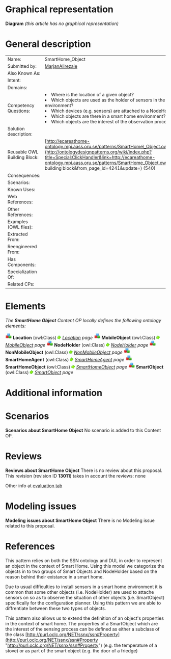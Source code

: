 #  Graphical representation


__Diagram__
_(this article has no graphical representation)_



#  General description




|  |  |
| --- | --- |
|  Name: |  SmartHome\_Object |
|  Submitted by: | [MarjanAlirezaie](../User/MarjanAlirezaie.md "User:MarjanAlirezaie") |
|  Also Known As: |  |
|  Intent: |  |
|  Domains: |  |
|  Competency Questions: | <li> Where is the location of a given object?</li><li> Which objects are used as the holder of sensors in the smart home environment?</li><li> Which devices (e.g. sensors) are attached to a NodeHolder?</li><li> Which objects are there in a smart home environment?</li><li> Which objects are the interest of the observation process?</li> |
|  Solution description: |  |
|  Reusable OWL Building Block: | [http://ecareathome-ontology.mpi.aass.oru.se/patterns/SmartHome\_Object.owl](http://ontologydesignpatterns.org/wiki/index.php?title=Special:ClickHandler&link=http://ecareathome-ontology.mpi.aass.oru.se/patterns/SmartHome_Object.owl&message=OWL building block&from_page_id=4241&update=) (540) |
|  Consequences: |  |
|  Scenarios: |  |
|  Known Uses: |  |
|  Web References: |  |
|  Other References: |  |
|  Examples (OWL files): |  |
|  Extracted From: |  |
|  Reengineered From: |  |
|  Has Components: |  |
|  Specialization Of: |  |
|  Related CPs: |  |


  




#  Elements


_The __SmartHome Object__ Content OP locally defines the following ontology elements:_



[![Class](./20px-Class.gif)](../Image/Class.gif.md "Class") __Location__ (owl:Class) 
 [![](./11px-ArrowRight.gif)](../Image/ArrowRight.gif.md "ArrowRight.gif") _[Location](./EventProcessing/hasEventLocation.md "Submissions:SmartHome Object/Location") page_
[![Class](./20px-Class.gif)](../Image/Class.gif.md "Class") __MobileObject__ (owl:Class) 
 [![](./11px-ArrowRight.gif)](../Image/ArrowRight.gif.md "ArrowRight.gif") _[MobileObject](./SmartHome_Object/MobileObject.md "Submissions:SmartHome Object/MobileObject") page_
[![Class](./20px-Class.gif)](../Image/Class.gif.md "Class") __NodeHolder__ (owl:Class) 
 [![](./11px-ArrowRight.gif)](../Image/ArrowRight.gif.md "ArrowRight.gif") _[NodeHolder](./SmartHome_Object/NodeHolder.md "Submissions:SmartHome Object/NodeHolder") page_
[![Class](./20px-Class.gif)](../Image/Class.gif.md "Class") __NonMobileObject__ (owl:Class) 
 [![](./11px-ArrowRight.gif)](../Image/ArrowRight.gif.md "ArrowRight.gif") _[NonMobileObject](./SmartHome_Object/NonMobileObject.md "Submissions:SmartHome Object/NonMobileObject") page_
[![Class](./20px-Class.gif)](../Image/Class.gif.md "Class") __SmartHomeAgent__ (owl:Class) 
 [![](./11px-ArrowRight.gif)](../Image/ArrowRight.gif.md "ArrowRight.gif") _[SmartHomeAgent](./SmartHome_Object/SmartHomeAgent.md "Submissions:SmartHome Object/SmartHomeAgent") page_
[![Class](./20px-Class.gif)](../Image/Class.gif.md "Class") __SmartHomeObject__ (owl:Class) 
 [![](./11px-ArrowRight.gif)](../Image/ArrowRight.gif.md "ArrowRight.gif") _[SmartHomeObject](./SmartHome_Object/SmartHomeObject.md "Submissions:SmartHome Object/SmartHomeObject") page_
[![Class](./20px-Class.gif)](../Image/Class.gif.md "Class") __SmartObject__ (owl:Class) 
 [![](./11px-ArrowRight.gif)](../Image/ArrowRight.gif.md "ArrowRight.gif") _[SmartObject](./SmartHome_Object/SmartObject.md "Submissions:SmartHome Object/SmartObject") page_
#  Additional information


#  Scenarios



__Scenarios about SmartHome Object__
No scenario is added to this Content OP.




#  Reviews



__Reviews about SmartHome Object__
There is no review about this proposal.
This revision (revision ID __13011__) takes in account the reviews: none


Other info at [evaluation tab](http://ontologydesignpatterns.org/wiki/index.php?title=Submissions:SmartHome_Object&action=evaluation "http://ontologydesignpatterns.org/wiki/index.php?title=Submissions:SmartHome_Object&action=evaluation")




#  Modeling issues



__Modeling issues about SmartHome Object__
There is no Modeling issue related to this proposal.




#  References


  

This pattern relies on both the SSN ontology and DUL in order to represent an object in the context of Smart Home. Using this model we categorize the objects in to two groups of Smart Objects and NodeHolder based on the reason behind their existance in a smart home. 


Due to usual difficulties to install sensors in a smart home environment it is common that some other objects (i.e. NodeHolder) are used to attache sensors on so as to observe the situation of other objects (i.e. SmartObject) specifically for the configuration planner. Using this pattern we are able to diffrentiate between these two types of objects.


This pattern also allows us to extend the definition of an object's properties in the context of smart home. The properties of a SmartObject which are the interest of the sensing process can be defined as either a subclass of the class [http://purl.oclc.org/NET/ssnx/ssn#Property](http://purl.oclc.org/NET/ssnx/ssn#Property "http://purl.oclc.org/NET/ssnx/ssn#Property") (e.g. the temperature of a stove) or as part of the smart object (e.g. the door of a friedge)